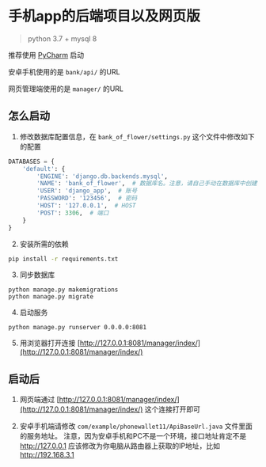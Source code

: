 # 手机app的后端项目以及网页版
> python 3.7 + mysql 8

推荐使用 [PyCharm](https://www.jetbrains.com/pycharm/) 启动

安卓手机使用的是 `bank/api/` 的URL

网页管理端使用的是 `manager/` 的URL


## 怎么启动

1. 修改数据库配置信息，在 `bank_of_flower/settings.py` 这个文件中修改如下的配置
```python
DATABASES = {
    'default': {
        'ENGINE': 'django.db.backends.mysql',
        'NAME': 'bank_of_flower',  # 数据库名。注意，请自己手动在数据库中创建一个名为这个的数据库
        'USER': 'django_app',  # 账号
        'PASSWORD': '123456',  # 密码
        'HOST': '127.0.0.1',  # HOST
        'POST': 3306,  # 端口
    }
}
```

2. 安装所需的依赖
```bash
pip install -r requirements.txt
```

3. 同步数据库
```
python manage.py makemigrations
python manage.py migrate
```

4. 启动服务
```
python manage.py runserver 0.0.0.0:8081
```

5. 用浏览器打开连接 [http://127.0.0.1:8081/manager/index/](http://127.0.0.1:8081/manager/index/)


## 启动后

1. 网页端通过 [http://127.0.0.1:8081/manager/index/](http://127.0.0.1:8081/manager/index/) 这个连接打开即可

2. 安卓手机端请修改 `com/example/phonewallet11/ApiBaseUrl.java` 文件里面的服务地址。
注意，因为安卓手机和PC不是一个环境，接口地址肯定不是 http://127.0.0.1
应该修改为你电脑从路由器上获取的IP地址，比如 http://192.168.3.1